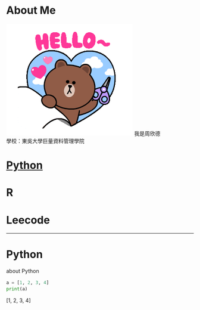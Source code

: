 # About Me
<img src='tenor.gif'>
我是周欣德</br>
學校：東吳大學巨量資料管理學院


# [Python](#Python)  
# R
# Leecode 
----------
# **Python**
about Python
```python
a = [1, 2, 3, 4]
print(a)
```
[1, 2, 3, 4]
